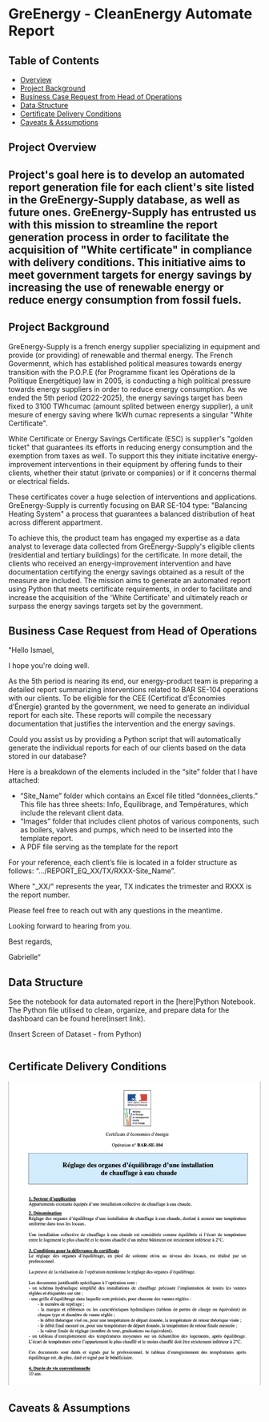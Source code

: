 # GreEnergy - CleanEnergy Automate Report

## Table of Contents

* [Overview](#project-overview)
* [Project Background](#project-background)
* [Business Case Request from Head of Operations](#Business-Case-Request-from-Head-of-Operations)
* [Data Structure](#data-structure)
* [Certificate Delivery Conditions](#certificate-delivery-conditions)
* [Caveats & Assumptions](#caveats-assumptions)

## Project Overview

## **Project's goal here is to develop an automated report generation file for each client's site listed in the GreEnergy-Supply database, as well as future ones. GreEnergy-Supply has entrusted us with this mission to streamline the report generation process in order to facilitate the acquisition of "White certificate" in compliance with delivery conditions. This initiative aims to meet government targets for energy savings by increasing the use of renewable energy or reduce energy consumption from fossil fuels.** 

## Project Background

GreEnergy-Supply is a french energy supplier specializing in equipment and provide (or providing) of renewable and thermal energy. The French Govermennt, which has established political measures towards energy transition with the P.O.P.E (for Programme fixant les Opérations de la Politique Energétique) law in 2005, is conducting a high political pressure towards energy suppliers in order to reduce energy consumption. As we ended the 5th period (2022-2025), the energy savings target has been fixed to 3100 TWhcumac (amount splited between energy supplier), a unit mesure of energy saving where 1kWh cumac represents a singular "White Certificate". 

White Certificate or Energy Savings Certificate (ESC) is supplier's "golden ticket" that guarantees its efforts in reducing energy consumption and the exemption from taxes as well. To support this they initiate incitative energy-improvement interventions in their equipment by offering funds to their clients, whether their statut (private or companies) or if it concerns thermal or electrical fields. 

These certificates cover a huge selection of interventions and applications. GreEnergy-Supply is currently focusing on BAR SE-104 type: "Balancing Heating System" a process that guarantees a balanced distribution of heat across different appartment.

To achieve this, the product team has engaged my expertise as a data analyst to leverage data collected from GreEnergy-Supply's eligible clients (residential and tertiary buildings) for the certificate.
In more detail, the clients who received an energy-improvement intervention and have documentation certifying the energy savings obtained as a result of the measure are included.
The mission aims to generate an automated report using Python that meets certificate requirements, in order to facilitate and increase the acquisition of the 'White Certificate' and ultimately reach or surpass the energy savings targets set by the government.

## Business Case Request from Head of Operations

"Hello Ismael,

I hope you're doing well.

As the 5th period is nearing its end, our energy-product team is preparing a detailed report summarizing interventions related to BAR SE-104 operations with our clients. To be eligible for the CEE (Certificat d’Économies d’Énergie) granted by the government, we need to generate an individual report for each site. These reports will compile the necessary documentation that justifies the intervention and the energy savings.

Could you assist us by providing a Python script that will automatically generate the individual reports for each of our clients based on the data stored in our database?

Here is a breakdown of the elements included in the “site” folder that I have attached:

- “Site_Name” folder which contains an Excel file titled “données_clients.” This file has three sheets: Info, Équilibrage, and Températures, which include the relevant client data.
- “Images” folder that includes client photos of various components, such as boilers, valves and pumps, which need to be inserted into the template report.
- A PDF file serving as the template for the report

For your reference, each client’s file is located in a folder structure as follows: “.../REPORT_EQ_XX/TX/RXXX-Site_Name”.

Where "_XX/" represents the year, TX indicates the trimester and RXXX is the report number.

Please feel free to reach out with any questions in the meantime.


Looking forward to hearing from you.


Best regards,

Gabrielle“

## Data Structure

See the notebook for data automated report in the [here]Python Notebook.
The Python file utilised to clean, organize, and prepare data for the dashboard can be found here(insert link).

(Insert Screen of Dataset - from Python)

```Python


```

## Certificate Delivery Conditions

![alt text](https://github.com/Ismael-San/GreEnergy-Supply_Automate_Report/blob/main/Other%20FIles/Certificate%20Delivery%20Requirement.png)

## Caveats & Assumptions
